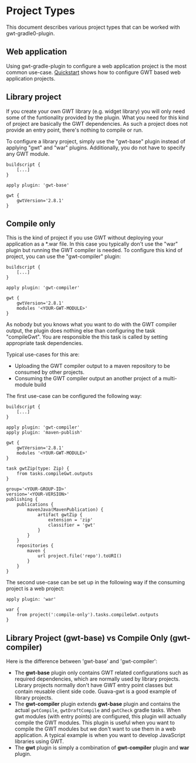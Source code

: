 # Project Types

This document describes various project types that can be worked with gwt-gradle0-plugin.

## Web application

Using gwt-gradle-plugin to configure a web application project is the most common use-case. [Quickstart](quickstart.html) shows how to configure GWT based web application projects.

## Library project

If you create your own GWT library (e.g. widget library) you will only need some of the funtionality provided by the plugin. What you need for this kind of project are basically the GWT dependencies. As such a project does not provide an entry point, there's nothing to compile or run.

To configure a library project, simply use the "gwt-base" plugin instead of applying "gwt" and "war" plugins. Additionally, you do not have to specify any GWT module.

```
buildscript {
    [...]
}

apply plugin: 'gwt-base'

gwt {
    gwtVersion='2.8.1'
}
```

## Compile only

This is the kind of project if you use GWT without deploying your application as a *.war file. In this case you typically don't use the "war" plugin but running the GWT compiler is needed. To configure this kind of project, you can use the "gwt-compiler" plugin:

```
buildscript {
    [...]
}

apply plugin: 'gwt-compiler'

gwt {
    gwtVersion='2.8.1'
    modules '<YOUR-GWT-MODULE>'
}
```

As nobody but you knows what you want to do with the GWT compiler output, the plugin does nothing else than configuring the task "compileGwt". You are responsible the this task is called by setting appropriate task dependencies.

Typical use-cases for this are:
* Uploading the GWT compiler output to a maven repository to be consumed by other projects.
* Consuming the GWT compiler output an another project of a multi-module build

The first use-case can be configured the following way:

```
buildscript {
    [...]
}

apply plugin: 'gwt-compiler'
apply plugin: 'maven-publish'

gwt {
    gwtVersion='2.8.1'
    modules '<YOUR-GWT-MODULE>'
}

task gwtZip(type: Zip) {
    from tasks.compileGwt.outputs
}

group='<YOUR-GROUP-ID>'
version='<YOUR-VERSION>'
publishing {
    publications {
        mavenJava(MavenPublication) {
            artifact gwtZip {
                extension = 'zip'
                classifier = 'gwt'
            }
        }
    }
    repositories {
        maven {
            url project.file('repo').toURI()
        }
    }
}
```

The second use-case can be set up in the following way if the consuming project is a web project:

```
apply plugin: 'war'

war {
    from project(':compile-only').tasks.compileGwt.outputs
}
```

## Library Project (gwt-base) vs Compile Only (gwt-compiler)

Here is the difference between 'gwt-base' and 'gwt-compiler':

* The **gwt-base** plugin only contains GWT related configurations such as required dependencies, which are normally used by library projects. Library projects normally don't have GWT entry point classes but contain reusable client side code. Guava-gwt is a good example of library projects.
* The **gwt-compiler** plugin extends **gwt-base** plugin and contains the actual `gwtCompile`, `gwtDraftCompile` and `gwtCheck` gradle tasks. When gwt modules (with entry points) are configured, this plugin will actually compile the GWT modules. This plugin is useful when you want to compile the GWT modules but we don't want to use them in a web application. A typical example is when you want to develop JavaScript libraries using GWT.
* The **gwt** plugin is simply a combination of **gwt-compiler** plugin and **war** plugin.
